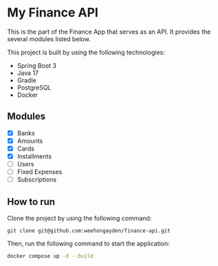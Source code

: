 # My Finance API

This is the part of the Finance App that serves as an API.
It provides the several modules listed below.

This project is built by using the following technologies:

- Spring Boot 3
- Java 17
- Gradle
- PostgreSQL
- Docker

## Modules

- [x] Banks
- [x] Amounts
- [x] Cards
- [x] Installments
- [ ] Users
- [ ] Fixed Expenses
- [ ] Subscriptions

## How to run

Clone the project by using the following command:

```git
git clone git@github.com:weehongayden/finance-api.git
```

Then, run the following command to start the application:

```bash
docker compose up -d --build
```